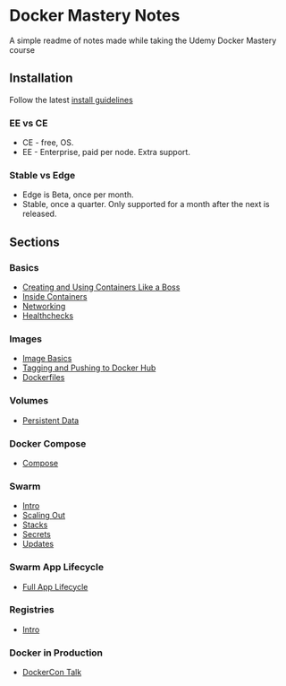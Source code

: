 # Docker Mastery Notes

A simple readme of notes made while taking the Udemy Docker Mastery course

## Installation

Follow the latest [install guidelines](https://docs.docker.com/install/linux/docker-ce/ubuntu)

### EE vs CE

- CE - free, OS.
- EE - Enterprise, paid per node. Extra support.

### Stable vs Edge

- Edge is Beta, once per month.
- Stable, once a quarter. Only supported for a month after the next is released.

## Sections

### Basics
- [Creating and Using Containers Like a Boss](/basic/CREATING_AND_USING.md)
- [Inside Containers](/basic/INSIDE_CONTAINERS.md)
- [Networking](/basic/DOCKER_NETWORKING.md)
- [Healthchecks](/basic/HEALTHCHECK.md)

### Images
- [Image Basics](/images/IMAGE_BASICS.md)
- [Tagging and Pushing to Docker Hub](/images/TAGGING_AND_PUSHING.md)
- [Dockerfiles](/images/DOCKERFILES.md)

### Volumes

- [Persistent Data](/volumes/PERSISTENT_DATA.md)

### Docker Compose 

- [Compose](/compose/DOCKER_COMPOSE.md)

### Swarm

- [Intro](/swarm/SWARM_INTRO.md)
- [Scaling Out](/swarm/SCALING_OUT.md)
- [Stacks](/swarm/SWARM_STACKS.md)
- [Secrets](/swarm/SECRETS.md)
- [Updates](/swarm/SWARM_UPDATES.md)

### Swarm App Lifecycle

- [Full App Lifecycle](/lifecycle/FULL_APP.md)

### Registries

- [Intro](/registries/INTRO.md)

### Docker in Production

- [DockerCon Talk](production/DOCKER_CON_TALK.md)
